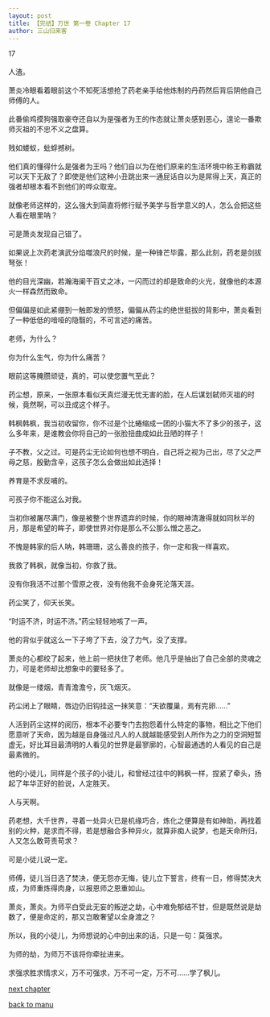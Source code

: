 ```yaml
---
layout: post
title: 【完结】万世 第一卷 Chapter 17
author: 三山归来客
---
```




17<br><br> 人渣。<br><br> 萧炎冷眼看着眼前这个不知死活想抢了药老亲手给他炼制的丹药然后背后阴他自己师傅的人。<br><br> 此番偷鸡摸狗强取豪夺还自以为是强者为王的作态就让萧炎感到恶心，遑论一番欺师灭祖的不忠不义之盘算。<br><br> 贱如蝼蚁，蚍蜉撼树。<br><br> 他们真的懂得什么是强者为王吗？他们自以为在他们原来的生活环境中称王称霸就可以天下无敌了？即使是他们这种小丑跳出来一通屁话自以为是屌得上天，真正的强者却根本看不到他们的哗众取宠。<br><br> 就像老师这样的，这么强大到简直将修行赋予美学与哲学意义的人，怎么会把这些人看在眼里呐？<br><br> 可是萧炎发现自己错了。<br><br> 如果说上次药老演武分焰噬浪尺的时候，是一种锋芒毕露，那么此刻，药老是剑拔弩张！<br><br> 他的目光深幽，若瀚海阑干百丈之冰，一闪而过的却是致命的火光，就像他的本源火一样森然而致命。<br><br> 但偏偏是如此紧绷到一触即发的愤怒，偏偏从药尘的绝世挺拔的背影中，萧炎看到了一种低低的喑哑的隐翳的，不可言述的痛苦。<br><br> 老师，为什么？<br><br> 你为什么生气，你为什么痛苦？<br><br> 眼前这等腌臜顽徒，真的，可以使您置气至此？<br><br> 药尘想，原来，一张原本看似天真烂漫无忧无害的脸，在人后谋划弑师灭祖的时候，竟然啊，可以丑成这个样子。<br><br> 韩枫韩枫，我当初收留你，你不过是个比蜷缩成一团的小猫大不了多少的孩子，这么多年来，是谁教会你将自己的一张脸扭曲成如此丑陋的样子！<br><br> 子不教，父之过。可是药尘无论如何也想不明白，自己将之视为己出，尽了父之严母之慈，殷勤含辛，这孩子怎么会做出如此选择！<br><br> 养育是不求反哺的。<br><br> 可孩子你不能这么对我。<br><br> 当初你被屠尽满门，像是被整个世界遗弃的时候，你的眼神清澈得就如同秋半的月，那是希望的眸子，即使世界对你是那么不公那么憎之恶之。<br><br> 不愧是韩家的后人呐，韩珊珊，这么善良的孩子，你一定和我一样喜欢。<br><br> 我救了韩枫，就像当初，你救了我。<br><br> 没有你我活不过那个雪原之夜，没有他我不会身死沦落天涯。<br><br> 药尘笑了，仰天长笑。<br><br> “时运不济，时运不济。”药尘轻轻地咳了一声。<br><br> 他的背似乎就这么一下子垮了下去，没了力气，没了支撑。<br><br> 萧炎的心都绞了起来，他上前一把扶住了老师。他几乎是抽出了自己全部的灵魂之力，可是老师却比想象中的要轻多了。<br><br> 就像是一缕烟，青青澹澹兮，灰飞烟灭。<br><br>药尘闭上了眼睛，唇边仍旧钩挂这一抹笑意：“天欲覆巢，焉有完卵……”<br><br>人活到药尘这样的阅历，根本不必要专门去抱怨着什么特定的事物，相比之下他们愿意听了天命，因为越是自身强过凡人的人就越能感受到人所作为之力的空洞短暂虚无，好比耳目最清明的人看见的世界是最寥廓的，心智最通透的人看见的自己是最素微的。<br><br> 他的小徒儿，同样是个孩子的小徒儿，和曾经过往中的韩枫一样，捏紧了牵头，扬起了年华正好的脸说，人定胜天。<br><br> 人与天啊。<br><br> 药老想，大千世界，寻着一处异火已是机缘巧合，炼化之便算是有如神助，再找着别的火种，是求而不得，若是想融合多种异火，就算非痴人说梦，也是天命所归，人又怎么敢苛责苟求？<br><br> 可是小徒儿说一定。<br><br> 师傅，徒儿当日选了焚决，便无怨亦无悔，徒儿立下誓言，终有一日，修得焚决大成，为师重炼得肉身，以报恩师之恩重如山。<br><br> 萧炎，萧炎。为师平白受此无妄的叛逆之劫，心中难免郁结不甘，但是既然说是劫数了，便是命定的，那又岂敢奢望以全身渡之？<br><br> 所以，我的小徒儿，为师想说的心中剖出来的话，只是一句：莫强求。<br><br> 为师的劫，为师万不该将你牵扯进来。<br><br> 求强求胜求情求义，万不可强求，万不可一定，万不可……学了枫儿。

[next chapter](https://allforyanchen.github.io/2020/07/19/post-44-chapter-18.html)

[back to manu](https://allforyanchen.github.io/2020/07/19/post-44.html)
